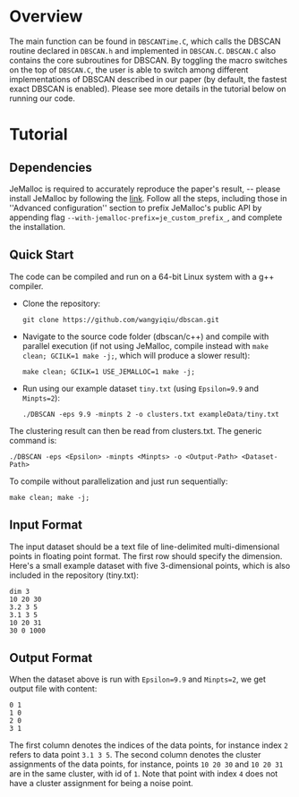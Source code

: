 # Overview

The main function can be found in ``DBSCANTime.C``, which calls the DBSCAN routine declared in ``DBSCAN.h`` and implemented in ``DBSCAN.C``. ``DBSCAN.C`` also contains the core subroutines for DBSCAN. By toggling the macro switches on the top of ``DBSCAN.C``, the user is able to switch among different implementations of DBSCAN described in our paper (by default, the fastest exact DBSCAN is enabled). Please see more details in the tutorial below on running our code.

# Tutorial

## Dependencies

JeMalloc is required to accurately reproduce the paper's result, -- please install JeMalloc by following the [link](https://github.com/jemalloc/jemalloc/blob/dev/INSTALL.md). Follow all the steps, including those in ''Advanced configuration'' section to prefix JeMalloc's public API by appending flag ``--with-jemalloc-prefix=je_custom_prefix_``, and complete the installation.

## Quick Start
The code can be compiled and run on a 64-bit Linux system with a g++ compiler.
* Clone the repository:

      git clone https://github.com/wangyiqiu/dbscan.git
        
* Navigate to the source code folder (dbscan/c++) and compile with parallel execution (if not using JeMalloc, compile instead with ``make clean; GCILK=1 make -j;``, which will produce a slower result):

      make clean; GCILK=1 USE_JEMALLOC=1 make -j;

* Run using our example dataset ``tiny.txt`` (using ``Epsilon=9.9`` and ``Minpts=2``):

      ./DBSCAN -eps 9.9 -minpts 2 -o clusters.txt exampleData/tiny.txt

The clustering result can then be read from clusters.txt. The generic command is:

    ./DBSCAN -eps <Epsilon> -minpts <Minpts> -o <Output-Path> <Dataset-Path>
    
To compile without parallelization and just run sequentially:

    make clean; make -j;

## Input Format

The input dataset should be a text file of line-delimited multi-dimensional points in floating point format. The first row should specify the dimension. Here's a small example dataset with five 3-dimensional points, which is also included in the repository (tiny.txt):

    dim 3
    10 20 30
    3.2 3 5
    3.1 3 5
    10 20 31
    30 0 1000
    
## Output Format

When the dataset above is run with ``Epsilon=9.9`` and ``Minpts=2``, we get output file with content:

    0 1
    1 0
    2 0
    3 1

The first column denotes the indices of the data points, for instance index ``2`` refers to data point ``3.1 3 5``. The second column denotes the cluster assignments of the data points, for instance, points ``10 20 30`` and ``10 20 31`` are in the same cluster, with id of ``1``. Note that point with index ``4`` does not have a cluster assignment for being a noise point.
